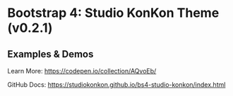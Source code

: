 # Bootstrap 4: Studio KonKon Theme (v0.2.1)


Examples & Demos
---

Learn More: https://codepen.io/collection/AQvoEb/

GitHub Docs: https://studiokonkon.github.io/bs4-studio-konkon/index.html
